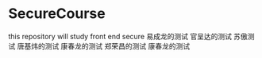 ﻿# SecureCourse

this repository will study front end secure
易成龙的测试
官呈达的测试
苏傲测试
唐基炜的测试
康春龙的测试
郑荣昌的测试
康春龙的测试